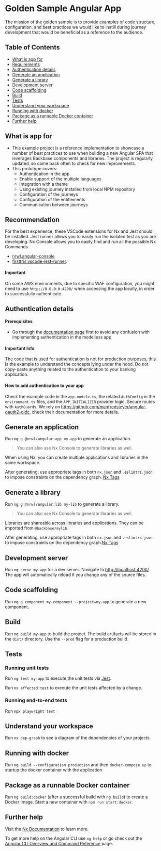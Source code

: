 # Golden Sample Angular App

The mission of the golden sample is to provide examples of code structure, configuration, and best practices we would like to instill during journey development that would be beneficial as a reference to the audience.


## Table of Contents
* [What is app for](#what-is-app-for)
* [Requirements](#requirements)
* [Authentication details](#authentication-details)
* [Generate an application](#generate-an-application)
* [Generate a library](#generate-a-library)
* [Development server](#development-server)
* [Code scaffolding](#code-scaffolding)
* [Build](#build)
* [Tests](#tests)
* [Understand your workspace](#understand-your-workspace)
* [Running with docker](#running-with-docker)
* [Package as a runnable Docker container](#package-as-a-runnable-docker-container)
* [Further help](#further-help)





## What is app for
- This example project is a reference implementation to showcase a number of best practices to use when building a new Angular SPA that leverages Backbase components and libraries. The project is regularly updated, so come back often to check for new improvements.
- This prototype covers:
    - Authentication in the app
    - Enable support of the multiple languages
    - Integration with a theme
    - Using existing journey installed from local NPM repository
    - Configuration of the journeys
    - Configuration of the entitlements
    - Communication between journeys


## Recommendation
For the best experience, these VSCode extensions for Nx and Jest should be installed. Jest runner allows you to easily run the isolated test as you are developing. Nx Console allows you to easily find and run all the possible Nx Commands.

- [nrwl.angular-console](https://marketplace.visualstudio.com/items?itemName=nrwl.angular-console)
- [firsttris.vscode-jest-runner](https://marketplace.visualstudio.com/items?itemName=firsttris.vscode-jest-runner).

#### Important

On some AWS environments, due to specific WAF configuration, you might need to use `http://0.0.0.0:4200/` when accessing the app locally, in order to successfully authenticate.



## Authentication details

#### Prerequisites

- Go through the [documentation page](https://community.backbase.com/documentation/foundation_angular/latest/authenticate_users) first to avoid any confusion with implementing authentication in the modelless app

#### Important Info

The code that is used for authentication is not for production purposes, this is the example to understand the concepts lying under the hood.
Do not copy-paste anything related to the authentication to your banking application.

#### How to add authentication to your app

Check the example code in the `app.module.ts`, the related `AuthConfig` in the `environment.ts` files, and the `APP_INITIALIZER` provider logic.
Secure routes with `AuthGuard`s. We rely on <https://github.com/manfredsteyer/angular-oauth2-oidc>, check their documentation for more details.

## Generate an application

Run `ng g @nrwl/angular:app my-app` to generate an application.

> You can also use Nx Console to generate libraries as well.

When using Nx, you can create multiple applications and libraries in the same workspace.

After generating, use appropriate tags in both `nx.json` and `.eslintrs.json` to impose constraints on the dependency graph. [Nx Tags](https://nx.dev/structure/monorepo-tags)

## Generate a library

Run `ng g @nrwl/angular:lib my-lib` to generate a library.

> You can also use Nx Console to generate libraries as well.

Libraries are shareable across libraries and applications. They can be imported from `@backbase/mylib`.

After generating, use appropriate tags in both `nx.json` and `.eslintrs.json` to impose constraints on the dependency graph.[Nx Tags](https://nx.dev/structure/monorepo-tags)

## Development server

Run `ng serve my-app` for a dev server. Navigate to <http://localhost:4200/>. The app will automatically reload if you change any of the source files.

## Code scaffolding

Run `ng g component my-component --project=my-app` to generate a new component.

## Build

Run `ng build my-app` to build the project. The build artifacts will be stored in the `dist/` directory. Use the `--prod` flag for a production build.

## Tests

### Running unit tests

Run `ng test my-app` to execute the unit tests via [Jest](https://jestjs.io).

Run `nx affected:test` to execute the unit tests affected by a change.

### Running end-to-end tests

Run `npx playwright test`

## Understand your workspace

Run `nx dep-graph` to see a diagram of the dependencies of your projects.

## Running with docker

Run `ng build --configuration production` and then `docker-compose up` to startup the docker container with the application

## Package as a runnable Docker container

Run `ng build:docker` (after a successful build with `ng build`) to create a Docker image. Start a new container with `npm run start:docker`.

## Further help

Visit the [Nx Documentation](https://nx.dev/angular) to learn more.

To get more help on the Angular CLI use `ng help` or go check out the [Angular CLI Overview and Command Reference](https://angular.io/cli) page.
